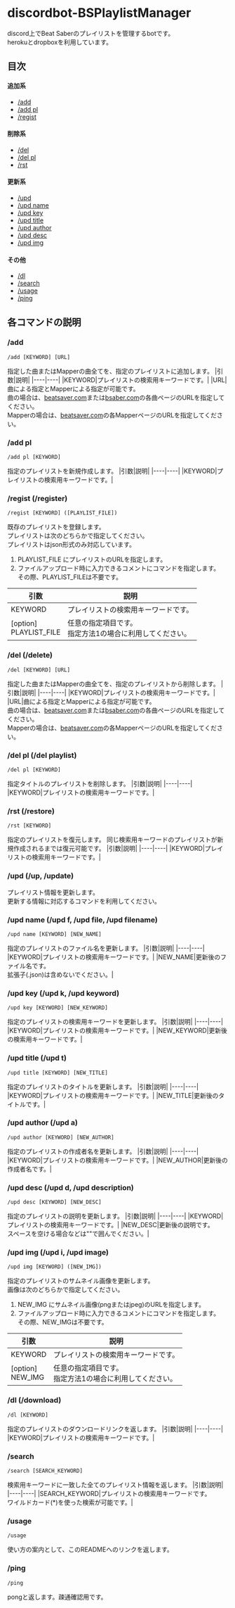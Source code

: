 # discordbot-BSPlaylistManager
discord上でBeat Saberのプレイリストを管理するbotです。  
herokuとdropboxを利用しています。


## 目次
#### 追加系
- [/add](#add)
- [/add pl](#add_pl)
- [/regist](#regist)
#### 削除系
- [/del](#del)
- [/del pl](#del_pl)
- [/rst](#rst)
#### 更新系
- [/upd](#upd)
- [/upd name](#upd_name)
- [/upd key](#upd_key)
- [/upd title](#upd_title)
- [/upd author](#upd_author)
- [/upd desc](#upd_desc)
- [/upd img](#upd_img)
#### その他
- [/dl](#dl)
- [/search](#search)
- [/usage](#usage)
- [/ping](#ping)


## 各コマンドの説明
### /add
<a id="add"></a>
```
/add [KEYWORD] [URL]
```
指定した曲またはMapperの曲全てを、指定のプレイリストに追加します。
|引数|説明|
|----|----|
|KEYWORD|プレイリストの検索用キーワードです。|
|URL|曲による指定とMapperによる指定が可能です。<br>曲の場合は、[beatsaver.com](https://beatsaver.com/)または[bsaber.com](https://bsaber.com/)の各曲ページのURLを指定してください。<br>Mapperの場合は、[beatsaver.com](https://beatsaver.com/)の各MapperページのURLを指定してください。

### /add pl
<a id="add_pl"></a>
```
/add pl [KEYWORD]
```
指定のプレイリストを新規作成します。
|引数|説明|
|----|----|
|KEYWORD|プレイリストの検索用キーワードです。|

### /regist (/register)
<a id="regist"></a>
```
/regist [KEYWORD] ([PLAYLIST_FILE])
```
既存のプレイリストを登録します。  
プレイリストは次のどちらかで指定してください。  
プレイリストはjson形式のみ対応しています。
1. PLAYLIST_FILE にプレイリストのURLを指定します。
2. ファイルアップロード時に入力できるコメントにコマンドを指定します。<br>その際、PLAYLIST_FILEは不要です。

|引数|説明|
|----|----|
|KEYWORD|プレイリストの検索用キーワードです。|
|[option]<br>PLAYLIST_FILE|任意の指定項目です。<br>指定方法1の場合に利用してください。|

### /del (/delete)
<a id="del"></a>
```
/del [KEYWORD] [URL]
```
指定した曲またはMapperの曲全てを、指定のプレイリストから削除します。
|引数|説明|
|----|----|
|KEYWORD|プレイリストの検索用キーワードです。|
|URL|曲による指定とMapperによる指定が可能です。<br>曲の場合は、[beatsaver.com](https://beatsaver.com/)または[bsaber.com](https://bsaber.com/)の各曲ページのURLを指定してください。<br>Mapperの場合は、[beatsaver.com](https://beatsaver.com/)の各MapperページのURLを指定してください。

### /del pl (/del playlist)
<a id="del_pl"></a>
```
/del pl [KEYWORD]
```
指定タイトルのプレイリストを削除します。
|引数|説明|
|----|----|
|KEYWORD|プレイリストの検索用キーワードです。|

### /rst (/restore)
<a id="rst"></a>
```
/rst [KEYWORD]
```
指定のプレイリストを復元します。
同じ検索用キーワードのプレイリストが新規作成されるまでは復元可能です。
|引数|説明|
|----|----|
|KEYWORD|プレイリストの検索用キーワードです。|

### /upd (/up, /update)
<a id="upd"></a>
プレイリスト情報を更新します。  
更新する情報に対応するコマンドを利用してください。

### /upd name (/upd f, /upd file, /upd filename)
<a id="upd_name"></a>
```
/upd name [KEYWORD] [NEW_NAME]
```
指定のプレイリストのファイル名を更新します。
|引数|説明|
|----|----|
|KEYWORD|プレイリストの検索用キーワードです。|
|NEW_NAME|更新後のファイル名です。<br>拡張子(.json)は含めないでください。|

### /upd key (/upd k, /upd keyword)
<a id="upd_key"></a>
```
/upd key [KEYWORD] [NEW_KEYWORD]
```
指定のプレイリストの検索用キーワードを更新します。
|引数|説明|
|----|----|
|KEYWORD|プレイリストの検索用キーワードです。|
|NEW_KEYWORD|更新後の検索用キーワードです。|

### /upd title (/upd t)
<a id="upd_title"></a>
```
/upd title [KEYWORD] [NEW_TITLE]
```
指定のプレイリストのタイトルを更新します。
|引数|説明|
|----|----|
|KEYWORD|プレイリストの検索用キーワードです。|
|NEW_TITLE|更新後のタイトルです。|

### /upd author (/upd a)
<a id="upd_author"></a>
```
/upd author [KEYWORD] [NEW_AUTHOR]
```
指定のプレイリストの作成者名を更新します。
|引数|説明|
|----|----|
|KEYWORD|プレイリストの検索用キーワードです。|
|NEW_AUTHOR|更新後の作成者名です。|

### /upd desc (/upd d, /upd description)
<a id="upd_desc"></a>
```
/upd desc [KEYWORD] [NEW_DESC]
```
指定のプレイリストの説明を更新します。
|引数|説明|
|----|----|
|KEYWORD|プレイリストの検索用キーワードです。|
|NEW_DESC|更新後の説明です。<br>スペースを空ける場合などは""で囲んでください。|

### /upd img (/upd i, /upd image)
<a id="upd_img"></a>
```
/upd img [KEYWORD] ([NEW_IMG])
```
指定のプレイリストのサムネイル画像を更新します。  
画像は次のどちらかで指定してください。
1. NEW_IMG にサムネイル画像(pngまたはjpeg)のURLを指定します。
2. ファイルアップロード時に入力できるコメントにコマンドを指定します。<br>その際、NEW_IMGは不要です。

|引数|説明|
|----|----|
|KEYWORD|プレイリストの検索用キーワードです。|
|[option]<br>NEW_IMG|任意の指定項目です。<br>指定方法1の場合に利用してください。|

### /dl (/download)
<a id="dl"></a>
```
/dl [KEYWORD]
```
指定のプレイリストのダウンロードリンクを返します。
|引数|説明|
|----|----|
|KEYWORD|プレイリストの検索用キーワードです。|

### /search
<a id="search"></a>
```
/search [SEARCH_KEYWORD]
```
検索用キーワードに一致した全てのプレイリスト情報を返します。
|引数|説明|
|----|----|
|SEARCH_KEYWORD|プレイリストの検索用キーワードです。<br>ワイルドカード(*)を使った検索が可能です。|

### /usage
<a id="usage"></a>
```
/usage
```
使い方の案内として、このREADMEへのリンクを返します。

### /ping
<a id="ping"></a>
```
/ping
```
pongと返します。疎通確認用です。

